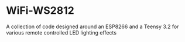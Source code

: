 # WiFi-WS2812
A collection of code designed around an ESP8266 and a Teensy 3.2 for various remote controlled LED lighting effects
